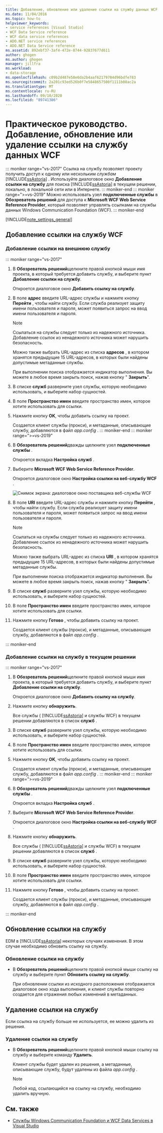 ```yaml
---
title: Добавление, обновление или удаление ссылки на службу данных WCF
ms.date: 11/04/2016
ms.topic: how-to
helpviewer_keywords:
- service references [Visual Studio]
- WCF Data Service reference
- WCF data service references
- ADO.NET service references
- ADO.NET Data Service reference
ms.assetid: 892ebf37-3af4-472e-8744-92837677d611
author: ghogen
ms.author: ghogen
manager: jillfra
ms.workload:
- data-storage
ms.openlocfilehash: c09b2d487e58e6da2b4aaf62179784d96bdfe783
ms.sourcegitcommit: 2a201c93ed526b0f7e5848657500f1111b08ac2a
ms.translationtype: MT
ms.contentlocale: ru-RU
ms.lasthandoff: 09/10/2020
ms.locfileid: "89741386"
---
```

# <a name="how-to-add-update-or-remove-a-wcf-data-service-reference"></a>Практическое руководство. Добавление, обновление или удаление ссылки на службу данных WCF

::: moniker range="vs-2017"
Ссылка на службу позволяет проекту получить доступ к одному или нескольким *службам* [!INCLUDE[ssAstoria](../data-tools/includes/ssastoria_md.md)] . Используйте диалоговое окно **Добавление ссылки на службу** для поиска [!INCLUDE[ssAstoria](../data-tools/includes/ssastoria_md.md)] в текущем решении, локально, в локальной сети или в Интернете.
::: moniker-end
::: moniker range=">=vs-2019"
Можно использовать узел **подключенные службы** в **Обозреватель решений** для доступа к **Microsoft WCF Web Service Reference Provider**, который позволяет управлять ссылками на службы данных Windows Communication Foundation (WCF).
::: moniker-end

[!INCLUDE[note_settings_general](../data-tools/includes/note_settings_general_md.md)]

## <a name="add-a-wcf-service-reference"></a>Добавление ссылки на службу WCF

### <a name="to-add-a-reference-to-an-external-service"></a>Добавление ссылки на внешнюю службу

::: moniker range="vs-2017"

1. В **Обозреватель решений**щелкните правой кнопкой мыши имя проекта, в который требуется добавить службу, и выберите пункт **Добавление ссылки на службу**.

   Откроется диалоговое окно **Добавить ссылку на службу**.

1. В поле **адрес** введите URL-адрес службы и нажмите кнопку **Перейти** , чтобы найти службу. Если служба реализует защиту имени пользователя и пароля, может появиться запрос на ввод имени пользователя и пароля.

    > [!NOTE]
    > Ссылаться на службы следует только из надежного источника. Добавление ссылок из ненадежного источника может нарушить безопасность.

     Можно также выбрать URL-адрес из списка **адресов** , в котором хранятся предыдущие 15 URL-адресов, в которых были найдены допустимые метаданные службы.

     При выполнении поиска отображается индикатор выполнения. Вы можете в любое время закрыть поиск, нажав кнопку " **Закрыть**".

1. В списке **служб** разверните узел службы, которую необходимо использовать, и выберите набор сущностей.

1. В поле **Пространство имен** введите пространство имен, которое хотите использовать для ссылки.

1. Нажмите кнопку **OK**, чтобы добавить ссылку на проект.

     Создается клиент службы (прокси), и метаданные, описывающие службу, добавляются в файл *app.config* .
::: moniker-end
::: moniker range=">=vs-2019"
1. В **Обозреватель решений**дважды щелкните узел **подключенные службы** .

   Откроется вкладка **Настройка служб** .

1. Выберите **Microsoft WCF Web Service Reference Provider**.

   Откроется диалоговое окно **Настройка ссылки на веб-службу WCF** .

   ![Снимок экрана: диалоговое окно поставщика веб-службы WCF](media/vs-2019/configure-wcf-web-service-reference-dialog.png)


1. В поле **URI** введите URL-адрес службы и нажмите кнопку **Перейти** , чтобы найти службу. Если служба реализует защиту имени пользователя и пароля, может появиться запрос на ввод имени пользователя и пароля.

    > [!NOTE]
    > Ссылаться на службы следует только из надежного источника. Добавление ссылок из ненадежного источника может нарушить безопасность.

     Можно также выбрать URL-адрес из списка **URI** , в котором хранятся предыдущие 15 URL-адресов, в которых были найдены допустимые метаданные службы.

     При выполнении поиска отображается индикатор выполнения. Вы можете в любое время закрыть поиск, нажав кнопку " **Закрыть**".

1. В списке **служб** разверните узел службы, которую необходимо использовать, и выберите набор сущностей.

1. В поле **Пространство имен** введите пространство имен, которое хотите использовать для ссылки.

1. Нажмите кнопку **Готово** , чтобы добавить ссылку на проект.

     Создается клиент службы (прокси), и метаданные, описывающие службу, добавляются в файл *app.config* .

::: moniker-end

### <a name="to-add-a-reference-to-a-service-in-the-current-solution"></a>Добавление ссылки на службу в текущем решении

::: moniker range="vs-2017"

1. В **Обозреватель решений**щелкните правой кнопкой мыши имя проекта, в который требуется добавить службу, и выберите пункт **Добавление ссылки на службу**.

    Откроется диалоговое окно **Добавить ссылку на службу**.

1. Нажмите кнопку **обнаружить**.

    Все службы ( [!INCLUDE[ssAstoria](../data-tools/includes/ssastoria_md.md)] и службы WCF) в текущем решении добавляются в список **служб** .

1. В списке **служб** разверните узел службы, которую необходимо использовать, и выберите набор сущностей.

1. В поле **Пространство имен** введите пространство имен, которое хотите использовать для ссылки.

1. Нажмите кнопку **OK**, чтобы добавить ссылку на проект.

    Создается клиент службы (прокси), и метаданные, описывающие службу, добавляются в файл *app.config* .
::: moniker-end
::: moniker range=">=vs-2019"
1. В **Обозреватель решений**дважды щелкните узел **подключенные службы** . 

   Откроется вкладка **Настройка служб** .

1. Выберите **Microsoft WCF Web Service Reference Provider**.

   Откроется диалоговое окно **Настройка ссылки на веб-службу WCF** .

1. Нажмите кнопку **обнаружить**.

    Все службы ( [!INCLUDE[ssAstoria](../data-tools/includes/ssastoria_md.md)] и службы WCF) в текущем решении добавляются в список **служб** .

1. В списке **служб** разверните узел службы, которую необходимо использовать, и выберите набор сущностей.

1. В поле **Пространство имен** введите пространство имен, которое хотите использовать для ссылки.

1. Нажмите кнопку **Готово** , чтобы добавить ссылку на проект.

    Создается клиент службы (прокси), и метаданные, описывающие службу, добавляются в файл *app.config* .

::: moniker-end

## <a name="update-a-service-reference"></a>Обновление ссылки на службу

EDM в [!INCLUDE[ssAstoria](../data-tools/includes/ssastoria_md.md)] некоторых случаях изменения. В этом случае необходимо обновить ссылку на службу.

### <a name="to-update-a-service-reference"></a>Обновление ссылки на службу

- В **Обозреватель решений**щелкните правой кнопкой мыши ссылку на службу и выберите пункт **Обновить ссылку на службу**.

     При обновлении ссылки из исходного расположения отображается диалоговое окно хода выполнения, и клиент службы повторно создается для отражения любых изменений в метаданных.

## <a name="remove-a-service-reference"></a>Удаление ссылки на службу

Если ссылка на службу больше не используется, ее можно удалить из решения.

### <a name="to-remove-a-service-reference"></a>Удаление ссылки на службу

- В **Обозреватель решений**щелкните правой кнопкой мыши ссылку на службу и выберите команду **Удалить**.

     Клиент службы будет удален из решения, а метаданные, описывающие службу, будут удалены из файла *app.config* .

    > [!NOTE]
    > Любой код, ссылающийся на ссылку на службу, необходимо удалить вручную.

## <a name="see-also"></a>См. также

- [Службы Windows Communication Foundation и WCF Data Services в Visual Studio](../data-tools/windows-communication-foundation-services-and-wcf-data-services-in-visual-studio.md)
